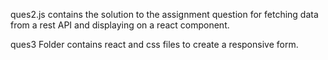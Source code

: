 ques2.js contains the solution to the assignment question for fetching data from a rest API and displaying on a react component.

ques3 Folder contains react and css files to create a responsive form.

